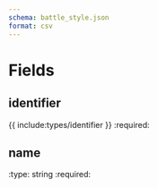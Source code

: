 ```yaml
---
schema: battle_style.json
format: csv
---
```


# Fields
## identifier
{{ include:types/identifier }}
:required:

## name
:type: string
:required:
